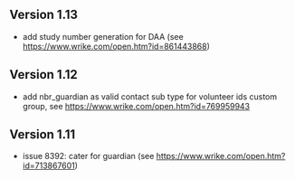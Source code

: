 ## Version 1.13
* add study number generation for DAA (see https://www.wrike.com/open.htm?id=861443868)

## Version 1.12
* add nbr_guardian as valid contact sub type for volunteer ids custom group, see https://www.wrike.com/open.htm?id=769959943

## Version 1.11
* issue 8392: cater for guardian (see https://www.wrike.com/open.htm?id=713867601)
